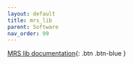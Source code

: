 ```yaml
---
layout: default
title: mrs_lib
parent: Software
nav_order: 99
---
```


[MRS lib documentation](https://ctu-mrs.github.io/mrs_lib/){: .btn .btn-blue }
